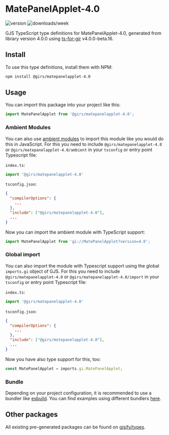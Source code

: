 
# MatePanelApplet-4.0

![version](https://img.shields.io/npm/v/@girs/matepanelapplet-4.0)
![downloads/week](https://img.shields.io/npm/dw/@girs/matepanelapplet-4.0)


GJS TypeScript type definitions for MatePanelApplet-4.0, generated from library version 4.0.0 using [ts-for-gir](https://github.com/gjsify/ts-for-gir) v4.0.0-beta.16.


## Install

To use this type definitions, install them with NPM:
```bash
npm install @girs/matepanelapplet-4.0
```

## Usage

You can import this package into your project like this:
```ts
import MatePanelApplet from '@girs/matepanelapplet-4.0';
```

### Ambient Modules

You can also use [ambient modules](https://github.com/gjsify/ts-for-gir/tree/main/packages/cli#ambient-modules) to import this module like you would do this in JavaScript.
For this you need to include `@girs/matepanelapplet-4.0` or `@girs/matepanelapplet-4.0/ambient` in your `tsconfig` or entry point Typescript file:

`index.ts`:
```ts
import '@girs/matepanelapplet-4.0'
```

`tsconfig.json`:
```json
{
  "compilerOptions": {
    ...
  },
  "include": ["@girs/matepanelapplet-4.0"],
  ...
}
```

Now you can import the ambient module with TypeScript support: 

```ts
import MatePanelApplet from 'gi://MatePanelApplet?version=4.0';
```

### Global import

You can also import the module with Typescript support using the global `imports.gi` object of GJS.
For this you need to include `@girs/matepanelapplet-4.0` or `@girs/matepanelapplet-4.0/import` in your `tsconfig` or entry point Typescript file:

`index.ts`:
```ts
import '@girs/matepanelapplet-4.0'
```

`tsconfig.json`:
```json
{
  "compilerOptions": {
    ...
  },
  "include": ["@girs/matepanelapplet-4.0"],
  ...
}
```

Now you have also type support for this, too:

```ts
const MatePanelApplet = imports.gi.MatePanelApplet;
```

### Bundle

Depending on your project configuration, it is recommended to use a bundler like [esbuild](https://esbuild.github.io/). You can find examples using different bundlers [here](https://github.com/gjsify/ts-for-gir/tree/main/examples).

## Other packages

All existing pre-generated packages can be found on [gjsify/types](https://github.com/gjsify/types).

